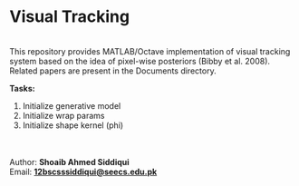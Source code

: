 <h1>Visual Tracking</h1> <br/>
This repository provides MATLAB/Octave implementation of visual tracking system based on the idea of pixel-wise posteriors (Bibby et al. 2008). <br/>
Related papers are present in the Documents directory.<br/>


<b>Tasks:</b><br/>
<ol>
	<li>Initialize generative model</li>
	<li>Initialize wrap params</li>
	<li>Initialize shape kernel (phi)</li>
</ol>

<br/><br/> Author: <b>Shoaib Ahmed Siddiqui</b>
<br/> Email: <b>12bscsssiddiqui@seecs.edu.pk</b>